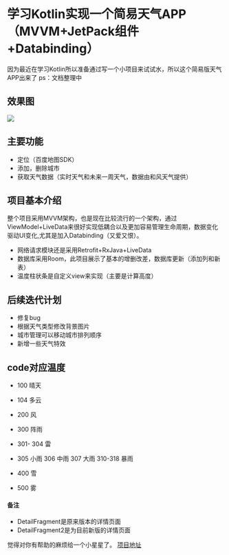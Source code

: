 # 学习Kotlin实现一个简易天气APP（MVVM+JetPack组件+Databinding）
因为最近在学习Kotlin所以准备通过写一个小项目来试试水，所以这个简易版天气APP出来了
ps：文档整理中
## 效果图
![](https://github.com/Smile52/SmileWeather/blob/master/img-folder/Untitled.gif?raw=true)



## 主要功能
* 定位（百度地图SDK）
* 添加，删除城市
* 获取天气数据（实时天气和未来一周天气，数据由和风天气提供）

## 项目基本介绍
整个项目采用MVVM架构，也是现在比较流行的一个架构，通过ViewModel+LiveData来很好实现低耦合以及更加容易管理生命周期，数据变化驱动UI变化,尤其是加入Databinding（又爱又恨）。
* 网络请求模块还是采用Retrofit+RxJava+LiveData
* 数据库采用Room，此项目展示了基本的增删改差，数据库更新（添加列和新表）
* 温度柱状条是自定义view来实现（主要是计算高度）




## 后续迭代计划
* 修复bug
* 根据天气类型修改背景图片
* 城市管理可以移动城市排列顺序
* 新增一些天气特效



## code对应温度
 * 100  晴天
 * 104 多云

 * 200 风
 * 300  阵雨
 *  301- 304 雷
 * 305 小雨 306 中雨 307 大雨 310-318 暴雨
 * 400 雪
 * 500 雾



#### 备注
* DetailFragment是原来版本的详情页面
* DetailFragment2是为目前新版的详情页面

觉得对你有帮助的麻烦给一个小星星了。
[项目地址](https://github.com/Smile52/SmileWeather)
